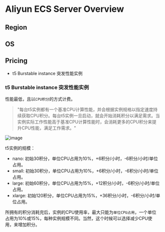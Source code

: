 # Aliyun ECS Server Overview

## Region

## OS

## Pricing

- t5 Burstable instance 突发性能实例


### t5 Burstable instance 突发性能实例
性能最低，且以`CPU积分`的方式计费。

> "每台t5实例都有一个基准CPU计算性能，并会根据实例规格以指定速度持续获取CPU积分。每台t5实例一旦启动，就会开始消耗积分以满足需求。当实例实际工作性能高于基准CPU计算性能时，会消耗更多的CPU积分来提升CPU性能，满足工作需求。"
 
![image](https://user-images.githubusercontent.com/14041622/50331500-d406c900-0539-11e9-840c-606ca14e8667.png)


t5实例的规模：
- nano: 初始30积分，单位CPU占用为10%，+6积分/小时，-6积分/小时/单位占用。
- small: 初始30积分，单位CPU占用为10%，+6积分/小时，-6积分/小时/单位占用。
- large: 初始60积分，单位CPU占用为15%，+12积分/小时，-6积分/小时/单位占用。
- xlarge: 初始120积分，单位CPU占用为15%，+36积分/小时，-6积分/小时/单位占用。

所拥有的积分消耗完后，实例的CPU使用率，最大只能为`单位CPU占用`，一个单位占用为10%或15%，每种实例规模不同。当然，这个时候可以选择减少CPU使用，来增加积分。
